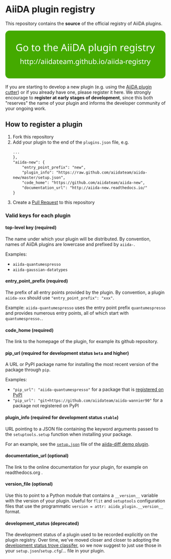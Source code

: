 # AiiDA plugin registry

This repository contains the **source** of the official registry of AiiDA plugins.

<p align="center">
 <a href="http://aiidateam.github.io/aiida-registry" rel="Go to the AiiDA plugin registry">
  <img src="aiida_registry/static/gotobutton.svg">
 </a>
 </p>

If you are starting to develop a new plugin
(e.g. using the [AiiDA plugin cutter](https://github.com/aiidateam/aiida-plugin-cutter))
 or if you already have one, please register it here.
We strongly encourage to **register at early stages of development**,
since this both "reserves" the name of your plugin and informs the developer
community of your ongoing work.

## How to register a plugin

1. Fork this repository
2. Add your plugin to the end of the `plugins.json` file, e.g.
    ```
    ...
    },
    "aiida-new": {
        "entry_point_prefix": "new",
        "plugin_info": "https://raw.github.com/aiidateam/aiida-new/master/setup.json",
        "code_home": "https://github.com/aiidateam/aiida-new",
        "documentation_url": "http://aiida-new.readthedocs.io/"
    }
    ```
3. Create a [Pull Request](https://github.com/aiidateam/aiida-registry/pulls) to this repository

### Valid keys for each plugin

#### top-level key (required)
The name under which your plugin will be distributed.
By convention, names of AiiDA plugins are lowercase and prefixed by `aiida-`.

Examples:
 * `aiida-quantumespresso`
 * `aiida-gaussian-datatypes`

#### entry_point_prefix (required)
The prefix of all entry points provided by the plugin.
By convention, a plugin `aiida-xxx` should use `"entry_point_prefix": "xxx"`.

Example: `aiida-quantumespresso` uses the entry point prefix `quantumespresso` and provides numerous entry points, all of which start with `quantumespresso.`.

#### code_home (required)
The link to the homepage of the plugin, for example its github repository.

#### pip_url (required for development status `beta` and higher)
A URL or PyPI package name for installing the most recent version of the package through `pip`.

Examples:
 * `"pip_url": "aiida-quantumespresso"` for a package that is [registered on PyPI](https://pypi.org/project/aiida-quantumespresso/)
 * `"pip_url": "git+https://github.com/aiidateam/aiida-wannier90"` for a package not registered on PyPI

#### plugin_info (required for development status `stable`)
URL pointing to a JSON file containing the keyword arguments passed to the `setuptools.setup` function when installing your package.

For an example, see the [`setup.json`](https://github.com/aiidateam/aiida-diff/blob/master/setup.json) file of the [aiida-diff demo plugin](http://github.com/aiidateam/aiida-diff).

#### documentation_url (optional)
The link to the online documentation for your plugin, for example on readthedocs.org .

#### version_file (optional)

Use this to point to a Python module that contains a `__version__` variable with the version of your plugin.
Useful for `flit` and `setuptools` configuration files that use the programmatic `version = attr: aiida_plugin.__version__` format.
#### development_status (deprecated)
The development status of a plugin used to be recorded explicitly on the plugin registry.
Over time, we've moved closer and closer to adopting the [development status trove classifer](https://pypi.org/classifiers/), so we now suggest to just use those in your `setup.json`/`setup.cfg`/... file in your plugin.
